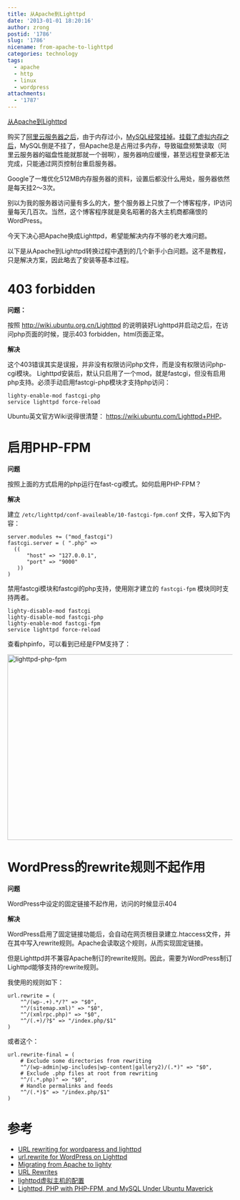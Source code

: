 ```yaml
---
title: 从Apache到Lighttpd
date: '2013-01-01 18:20:16'
author: zrong
postid: '1786'
slug: '1786'
nicename: from-apache-to-lighttpd
categories: technology
tags:
  - apache
  - http
  - linux
  - wordpress
attachments:
  - '1787'
---
```


[从Apache到Lighttpd](https://blog.zengrong.net/post/1786.html)

购买了[阿里云服务器之后](https://blog.zengrong.net/post/1761.html)，由于内存过小，[MySQL经常挂掉](https://blog.zengrong.net/post/1761.html)。[挂载了虚拟内存之后](https://blog.zengrong.net/post/1763.html)，MySQL倒是不挂了，但Apache总是占用过多内存，导致磁盘频繁读取（阿里云服务器的磁盘性能就那就一个弱啊），服务器响应缓慢，甚至远程登录都无法完成，只能通过网页控制台重启服务器。

Google了一堆优化512MB内存服务器的资料，设置后都没什么用处，服务器依然是每天挂2～3次。

别以为我的服务器访问量有多么的大，整个服务器上只放了一个博客程序，IP访问量每天几百次。当然，这个博客程序就是臭名昭著的各大主机商都痛恨的WordPress。

今天下决心把Apache换成Lighttpd，希望能解决内存不够的老大难问题。

以下是从Apache到Lighttpd转换过程中遇到的几个新手小白问题。这不是教程，只是解决方案，因此略去了安装等基本过程。<!--more-->

# 403 forbidden

**问题：**

按照 <http://wiki.ubuntu.org.cn/Lighttpd> 的说明装好Lighttpd并启动之后，在访问php页面的时候，提示403 forbidden，html页面正常。

**解决**

这个403错误其实是误报，并非没有权限访问php文件，而是没有权限访问php-cgi模块。
Lighttpd安装后，默认只启用了一个mod，就是fastcgi，但没有启用php支持。必须手动启用fastcgi-php模块才支持php访问：

``` shell
lighty-enable-mod fastcgi-php
service lighttpd force-reload
```

Ubuntu英文官方Wiki说得很清楚： <https://wiki.ubuntu.com/Lighttpd+PHP>。

# 启用PHP-FPM

**问题**

按照上面的方式启用的php运行在fast-cgi模式。如何启用PHP-FPM？

**解决**

建立 `/etc/lighttpd/conf-availeable/10-fastcgi-fpm.conf` 文件，写入如下内容：

``` shell
server.modules += ("mod_fastcgi")
fastcgi.server = ( ".php" =>
  ((
      "host" => "127.0.0.1",
      "port" => "9000"
   ))
)
```

禁用fastcgi模块和fastcgi的php支持，使用刚才建立的 `fastcgi-fpm` 模块同时支持两者。

``` shell
lighty-disable-mod fastcgi
lighty-disable-mod fastcgi-php
lighty-enable-mod fastcgi-fpm
service lighttpd force-reload
```

查看phpinfo，可以看到已经是FPM支持了：

<img src="/uploads/2013/01/lighttpd-php-fpm.png" alt="lighttpd-php-fpm" width="600" height="416" class="aligncenter size-full wp-image-1787" />

# WordPress的rewrite规则不起作用

**问题**

WordPress中设定的固定链接不起作用，访问的时候显示404

**解决**

WordPress启用了固定链接功能后，会自动在网页根目录建立.htaccess文件，并在其中写入rewrite规则。Apache会读取这个规则，从而实现固定链接。

但是Lighttpd并不兼容Apache制订的rewrite规则。因此，需要为WordPress制订Lighttpd能够支持的rewrite规则。

我使用的规则如下：

```
url.rewrite = (
	"^/(wp-.+).*/?" => "$0",
	"^/(sitemap.xml)" => "$0",
	"^/(xmlrpc.php)" => "$0",
	"^/(.+)/?$" => "/index.php/$1"
)
```

或者这个：

```
url.rewrite-final = (
	# Exclude some directories from rewriting
	"^/(wp-admin|wp-includes|wp-content|gallery2)/(.*)" => "$0",
	# Exclude .php files at root from rewriting
	"^/(.*.php)" => "$0",
	# Handle permalinks and feeds
	"^/(.*)$" => "/index.php/$1"
)
```

# 参考

* [URL rewriting for wordparess and lighttpd](http://emil.haukeland.name/webservers/2010/url-rewriting-for-wordpress-and-lighttpd/)
* [url.rewrite for WordPress on Lighttpd](http://blog.forret.com/2007/03/urlrewrite-for-wordpress-on-lighttpd/)
* [Migrating from Apache to lighty](http://redmine.lighttpd.net/projects/lighttpd/wiki/MigratingFromApache#mod_rewrite)
* [URL Rewrites](http://redmine.lighttpd.net/projects/1/wiki/Docs_ModRewrite)
* [lighttpd虚拟主机的配置](http://blog.gsywx.com/read.php/73.htm)
* [Lighttpd, PHP with PHP-FPM, and MySQL Under Ubuntu Maverick](http://serversreview.net/lighttpd-php-with-php-fpm-and-mysql-under-ubuntu-maverick)
